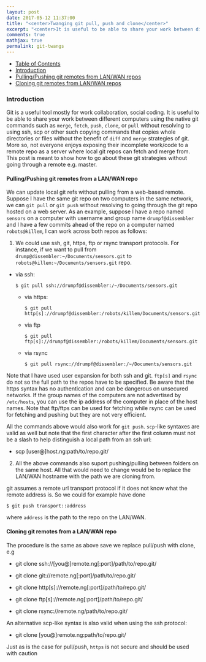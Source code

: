 ```yaml
---
layout: post
date: 2017-05-12 11:37:00
title: "<center>Twanging git pull, push and clone</center>"
excerpt: "<center>It is useful to be able to share your work between different computers using the native git commands such as merge, fetch, push, clone, or pull without resolving to using ssh, scp or other such copying commands that copies whole directories or files without the benefit of diff and merge strategies of git.</center>"
comments: true
mathjax: true
permalink: git-twangs
---
```


- [Table of Contents](#table-o-conts)
- [Introduction](#intro)
- [Pulling/Pushing git remotes from LAN/WAN repos](#pull-push)
- [Cloning git remotes from LAN/WAN repos](#clone)

<a id="pull/push"></a>
### Introduction

Git is a useful tool mostly for work collaboration, social coding. It is useful to be able to share your work between different computers using the native git commands such as `merge`, `fetch`, `push`, `clone`, or `pull` without resolving to using ssh, scp or other such copying commands that copies whole directories or files without the benefit of `diff` and `merge` strategies of git. More so, not everyone enjoys exposing their incomplete work/code to a remote repo as a server where local git repos can fetch and merge from. This post is meant to show how to go about these git strategies without going through a remote e.g. master.

<a id="pull/push"></a>
#### Pulling/Pushing git remotes from a LAN/WAN repo

We can update local git refs without pulling from a web-based remote. Suppose I have the same git repo on two computers in the same network, we can `git pull` or `git push` without resolving to going through the git repo hosted on a web server. As an example, suppose I have a repo named `sensors` on a computer with username and group name `drumpf@dissembler` and I have a few commits ahead of the repo on a computer named `robots@killem`, I can work across both repos as follows:

1. We could use ssh, git, https, ftp or rsync transport protocols. For instance, if we want to pull from `drump@dissembler:~/Documents/sensors.git` to `robots@killem:~/Documents/sensors.git` repo.

  - via ssh:

    <pre class="robots@killem:~/Documents/sensors"><code>$ git pull ssh://drumpf@dissembler:/~/Documents/sensors.git</code></pre>

    - via https:

      <pre class="robots@killem:~/Documents/sensors"><code>$ git pull http[s]://drumpf@dissembler:/robots/killem/Documents/sensors.git</code></pre>

    - via ftp

      <pre class="robots@killem:~/Documents/sensors"><code>$ git pull ftp[s]://drumpf@dissembler:/robots/killem/Documents/sensors.git</code></pre>

    - via rsync

      <pre class="robots@killem:~/Documents/sensors"><code>$ git pull rsync://drumpf@dissembler:/~/Documents/sensors.git</code></pre>

Note that I have used user expansion for both ssh and git. `ftp[s]` and `rsync` do not so the full path to the repos have to be specified.
Be aware that the https syntax has no authentication and can be dangerous on unsecured networks. If the group names of the computers are not advertised by `/etc/hosts`, you can use the ip address of the computer in place of the host names. Note that ftp/ftps can be used for fetching while rsync can be used for fetching and pushing but they are not very efficient.

All the commands above would also work for `git push`. `scp`-like syntaxes are valid as well but note that the first character after the first column must not be a slash to help distinguish a local path from an ssh url:

  - scp [user@]host.ng:path/to/repo.git/

2. All the above commands also suport pushing/pulling between folders on the same host. All that would need to change would be to replace the LAN/WAN hostname with the path we are cloning from.

git assumes a remote url transport protocol if it does not know what the remote address is. So we could for example have done

<pre class="robots@killem:~/Documents/sensors"><code>$ git push transport::address</code></pre>

where `address` is the path to the repo on the LAN/WAN.


<a id="clone"></a>
#### Cloning git remotes from a LAN/WAN repo

The procedure is the same as above save we replace pull/push with clone, e.g

 -  git clone ssh://[you@]remote.ng[:port]/path/to/repo.git/

 -  git clone  git://remote.ng[:port]/path/to/repo.git/

 -  git clone  http[s]://remote.ng[:port]/path/to/repo.git/

 -  git clone  ftp[s]://remote.ng[:port]/path/to/repo.git/

 -  git clone rsync://remote.ng/path/to/repo.git/

 An alternative scp-like syntax is also valid when using the ssh protocol:

 -  git clone [you@]remote.ng:path/to/repo.git/

 Just as is the case for pull/push, `https` is not secure and should be used with caution
